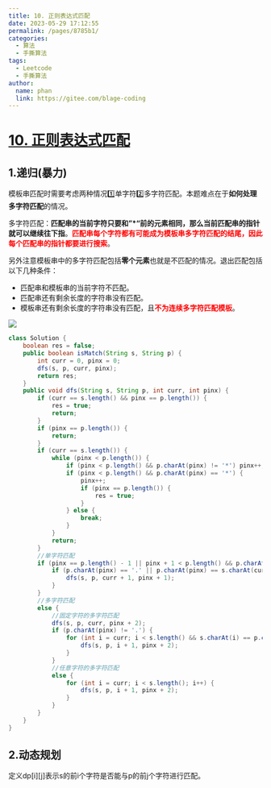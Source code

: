```yaml
---
title: 10. 正则表达式匹配
date: 2023-05-29 17:12:55
permalink: /pages/8785b1/
categories:
  - 算法
  - 手撕算法
tags:
  - Leetcode
  - 手撕算法
author: 
  name: phan
  link: https://gitee.com/blage-coding
---
```

# [10. 正则表达式匹配](https://leetcode.cn/problems/regular-expression-matching/)

## 1.递归(暴力)

模板串匹配时需要考虑两种情况:one:单字符:two:多字符匹配。本题难点在于**如何处理多字符匹配**的情况。

多字符匹配：**匹配串的当前字符只要和”\*“前的元素相同，那么当前匹配串的指针就可以继续往下指**。<font color="red">**匹配串每个字符都有可能成为模板串多字符匹配的结尾，因此每个匹配串的指针都要进行搜索**</font>。

另外注意模板串中的多字符匹配包括**零个元素**也就是不匹配的情况。退出匹配包括以下几种条件：

- 匹配串和模板串的当前字符不匹配。
- 匹配串还有剩余长度的字符串没有匹配。
- 模板串还有剩余长度的字符串没有匹配，且<font color="red">**不为连续多字符匹配模板**</font>。

![](https://cdn.staticaly.com/gh/blage-coding/picx-images-hosting@master/20230529/image.2lnlzxd45u2.webp)

```JAVA
class Solution {
    boolean res = false;
    public boolean isMatch(String s, String p) {
        int curr = 0, pinx = 0;
        dfs(s, p, curr, pinx);
        return res;
    }
    public void dfs(String s, String p, int curr, int pinx) {
        if (curr == s.length() && pinx == p.length()) {
            res = true;
            return;
        }
        if (pinx == p.length()) {
            return;
        }
        if (curr == s.length()) {
            while (pinx < p.length()) {
                if (pinx < p.length() && p.charAt(pinx) != '*') pinx++;
                if (pinx < p.length() && p.charAt(pinx) == '*') {
                    pinx++;
                    if (pinx == p.length()) {
                        res = true;
                    }
                } else {
                    break;
                }
            }
            return;
        }
        //单字符匹配
        if (pinx == p.length() - 1 || pinx + 1 < p.length() && p.charAt(pinx + 1) != '*') {
            if (p.charAt(pinx) == '.' || p.charAt(pinx) == s.charAt(curr)) {
                dfs(s, p, curr + 1, pinx + 1);
            }
        }
        //多字符匹配
        else {
            //固定字符的多字符匹配
            dfs(s, p, curr, pinx + 2);
            if (p.charAt(pinx) != '.') {
                for (int i = curr; i < s.length() && s.charAt(i) == p.charAt(pinx); i++) {
                    dfs(s, p, i + 1, pinx + 2);
                }
            }
            //任意字符的多字符匹配
            else {
                for (int i = curr; i < s.length(); i++) {
                    dfs(s, p, i + 1, pinx + 2);
                }
            }
        }
    }
}
```

## 2.动态规划

定义dp\[i\]\[j\]表示s的前i个字符是否能与p的前j个字符进行匹配。